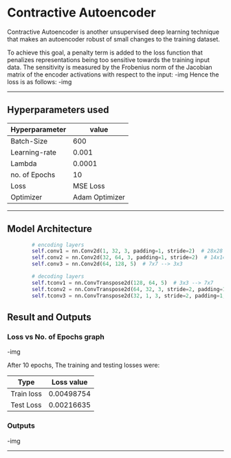 # Contractive Autoencoder
Contractive Autoencoder is another unsupervised deep learning technique that makes an autoencoder robust of small changes to the training dataset.

To achieve this goal, a penalty term is added to the loss function that penalizes representations being too sensitive towards the training input data. The sensitivity is measured by the Frobenius norm of the Jacobian matrix of the encoder activations with respect to the input:
-img
Hence the loss is as follows:
-img

---
## Hyperparameters used
| Hyperparameter |value          |
| ------------- | ------------- |
| Batch-Size    | 600           |
| Learning-rate | 0.001       |
| Lambda       |  0.0001
| no. of Epochs | 10            |
|  Loss         |  MSE Loss     |
|  Optimizer    | Adam Optimizer|


---
## Model Architecture
``` python
        # encoding layers
        self.conv1 = nn.Conv2d(1, 32, 3, padding=1, stride=2)  # 28x28 --> 14x14
        self.conv2 = nn.Conv2d(32, 64, 3, padding=1, stride=2)  # 14x14 --> 7x7
        self.conv3 = nn.Conv2d(64, 128, 5)  # 7x7 --> 3x3

        # decoding layers
        self.tconv1 = nn.ConvTranspose2d(128, 64, 5)  # 3x3 --> 7x7
        self.tconv2 = nn.ConvTranspose2d(64, 32, 3, stride=2, padding=1, output_padding=1)  # 7x7 --> 14x14
        self.tconv3 = nn.ConvTranspose2d(32, 1, 3, stride=2, padding=1, output_padding=1)  # 14x14 --> 28x28
```
## Result and Outputs
### Loss vs No. of Epochs graph
-img

After 10 epochs, The training and testing losses were:

| Type | Loss value | 
| -------- | -------- | 
| Train loss     |  0.00498754    |
| Test Loss      | 0.00216635     |


### Outputs 
-img


---



